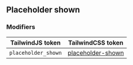 ## Placeholder shown


### Modifiers

| TailwindJS token | TailwindCSS token |
| ----- | ----- |
| `placeholder_shown` | [placeholder-shown](https://tailwindcss.com/docs/hover-focus-and-other-states#placeholder-shown) |